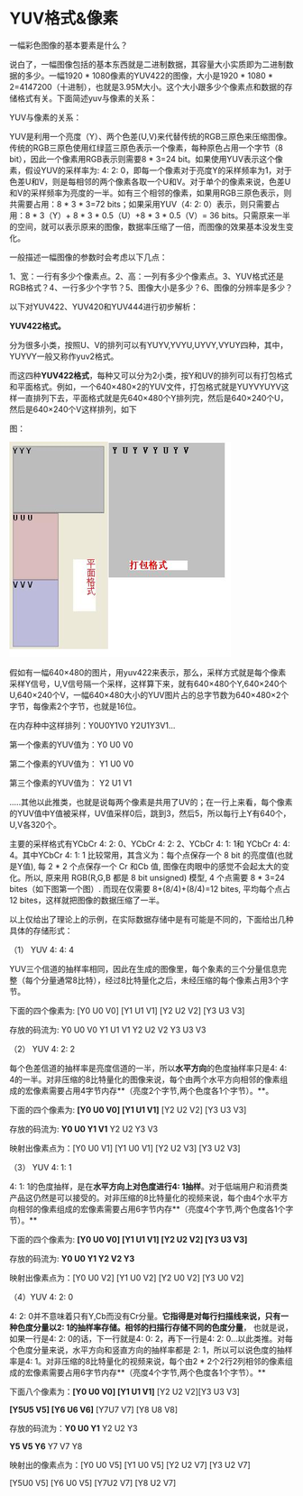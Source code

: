 # YUV格式&像素



一幅彩色图像的基本要素是什么？

说白了，一幅图像包括的基本东西就是二进制数据，其容量大小实质即为二进制数据的多少。一幅1920 * 1080像素的YUV422的图像，大小是1920 * 1080 * 2=4147200（十进制），也就是3.95M大小。这个大小跟多少个像素点和数据的存储格式有关。下面简述yuv与像素的关系：

YUV与像素的关系：

YUV是利用一个亮度（Y）、两个色差(U,V)来代替传统的RGB三原色来压缩图像。传统的RGB三原色使用红绿蓝三原色表示一个像素，每种原色占用一个字节（8 bit），因此一个像素用RGB表示则需要8 * 3=24 bit。如果使用YUV表示这个像素，假设YUV的采样率为: 4: 2: 0，即每一个像素对于亮度Y的采样频率为1，对于色差U和V，则是每相邻的两个像素各取一个U和V。对于单个的像素来说，色差U和V的采样频率为亮度的一半。如有三个相邻的像素，如果用RGB三原色表示，则共需要占用：8 * 3 * 3=72 bits；如果采用YUV（4: 2: 0）表示，则只需要占用：8 * 3（Y）+ 8 * 3 * 0.5（U）+8 * 3 * 0.5（V）= 36 bits。只需原来一半的空间，就可以表示原来的图像，数据率压缩了一倍，而图像的效果基本没发生变化。

一般描述一幅图像的参数时会考虑以下几点：

1、宽：一行有多少个像素点。2、高：一列有多少个像素点。3、YUV格式还是RGB格式？4、一行多少个字节？5、图像大小是多少？6、图像的分辨率是多少？

以下对YUV422、YUV420和YUV444进行初步解析：

**YUV422格式。**

分为很多小类，按照U、V的排列可以有YUYV,YVYU,UYVY,VYUY四种，其中，YUYVY一般又称作yuv2格式。

而这四种**YUV422格式**，每种又可以分为2小类，按Y和UV的排列可以有打包格式和平面格式。例如，一个640×480×2的YUV文件，打包格式就是YUYVYUYV这样一直排列下去，平面格式就是先640×480个Y排列完，然后是640×240个U，然后是640×240个V这样排列，如下

图：

![](../File/picture/20130601161024417.png)

假如有一幅640×480的图片，用yuv422来表示，那么，采样方式就是每个像素采样Y信号，U,V信号隔一个采样，这样算下来，就有640×480个Y,640×240个U,640×240个V，一幅640×480大小的YUV图片占的总字节数为640×480×2个字节，每像素2个字节，也就是16位。

在内存种中这样排列：Y0U0Y1V0 Y2U1Y3V1...

第一个像素的YUV值为：Y0 U0 V0

第二个像素的YUV值为： Y1 U0 V0

第三个像素的YUV值为： Y2 U1 V1

.....其他以此推类，也就是说每两个像素是共用了UV的；在一行上来看，每个像素的YUV值中Y值被采样，UV值采样0后，跳到3，然后5，所以每行上Y有640个，U,V各320个。

主要的采样格式有YCbCr 4: 2: 0、YCbCr 4: 2: 2、YCbCr 4: 1: 1和 YCbCr 4: 4: 4。其中YCbCr 4: 1: 1 比较常用，其含义为：每个点保存一个 8 bit 的亮度值(也就是Y值), 每 2 * 2 个点保存一个 Cr 和Cb 值, 图像在肉眼中的感觉不会起太大的变化。所以, 原来用 RGB(R,G,B 都是 8 bit unsigned) 模型, 4 个点需要 8 * 3=24 bites（如下图第一个图）. 而现在仅需要 8+(8/4)+(8/4)=12 bites, 平均每个点占12 bites，这样就把图像的数据压缩了一半。

以上仅给出了理论上的示例，在实际数据存储中是有可能是不同的，下面给出几种具体的存储形式：

（1） YUV 4: 4: 4

YUV三个信道的抽样率相同，因此在生成的图像里，每个象素的三个分量信息完整（每个分量通常8比特），经过8比特量化之后，未经压缩的每个像素占用3个字节。

下面的四个像素为: [Y0 U0 V0] [Y1 U1 V1] [Y2 U2 V2] [Y3 U3 V3]

存放的码流为: Y0 U0 V0 Y1 U1 V1 Y2 U2 V2 Y3 U3 V3

（2） YUV 4: 2: 2

每个色差信道的抽样率是亮度信道的一半，所以**水平方向**的色度抽样率只是4: 4: 4的一半。对非压缩的8比特量化的图像来说，每个由两个水平方向相邻的像素组成的宏像素需要占用4字节内存**（亮度2个字节,两个色度各1个字节）。**。

下面的四个像素为: **[Y0 U0 V0] [Y1 U1 V1]** [Y2 U2 V2] [Y3 U3 V3]

存放的码流为: **Y0 U0 Y1 V1** Y2 U2 Y3 V3

映射出像素点为：[Y0 U0 V1] [Y1 U0 V1] [Y2 U2 V3] [Y3 U2 V3]

（3） YUV 4: 1: 1

4: 1: 1的色度抽样，是在**水平方向上对色度进行4: 1抽样**。对于低端用户和消费类产品这仍然是可以接受的。对非压缩的8比特量化的视频来说，每个由4个水平方向相邻的像素组成的宏像素需要占用6字节内存**（亮度4个字节,两个色度各1个字节）。**

下面的四个像素为: **[Y0 U0 V0] [Y1 U1 V1] [Y2 U2 V2] [Y3 U3 V3]**

存放的码流为: **Y0 U0 Y1 Y2 V2 Y3**

映射出像素点为：[Y0 U0 V2] [Y1 U0 V2] [Y2 U0 V2] [Y3 U0 V2]

（4）YUV 4: 2: 0

4: 2: 0并不意味着只有Y,Cb而没有Cr分量。**它指得是对每行扫描线来说，只有一种色度分量以2: 1的抽样率存储。相邻的扫描行存储不同的色度分量**， 也就是说，如果一行是4: 2: 0的话，下一行就是4: 0: 2，再下一行是4: 2: 0...以此类推。对每个色度分量来说，水平方向和竖直方向的抽样率都是 2: 1，所以可以说色度的抽样率是4: 1。对非压缩的8比特量化的视频来说，每个由2 * 2个2行2列相邻的像素组成的宏像素需要占用6字节内存**（亮度4个字节,两个色度各1个字节）。**

下面八个像素为：**[Y0 U0 V0] [Y1 U1 V1]** [Y2 U2 V2][Y3 U3 V3]

**[Y5U5 V5] [Y6 U6 V6]** [Y7U7 V7] [Y8 U8 V8]

存放的码流为：**Y0 U0 Y1** Y2 U2 Y3

**Y5 V5 Y6** Y7 V7 Y8

映射出的像素点为：[Y0 U0 V5] [Y1 U0 V5] [Y2 U2 V7] [Y3 U2 V7]

[Y5U0 V5] [Y6 U0 V5] [Y7U2 V7] [Y8 U2 V7]
